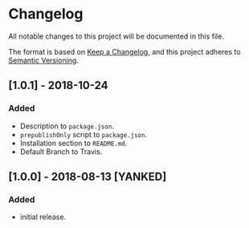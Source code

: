 # Changelog

All notable changes to this project will be documented in this file.

The format is based on [Keep a Changelog](https://keepachangelog.com/en/1.0.0/),
and this project adheres to [Semantic Versioning](https://semver.org/spec/v2.0.0.html).

## [1.0.1] - 2018-10-24

### Added

- Description to `package.json`.
- `prepublishOnly` script to `package.json`.
- Installation section to `README.md`.
- Default Branch to Travis.

## [1.0.0] - 2018-08-13 [YANKED]

### Added

- initial release.

